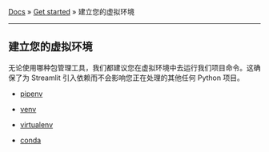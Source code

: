 [Docs](/) » [Get started](/Get%20started) » 建立您的虚拟环境

---

## 建立您的虚拟环境

无论使用哪种包管理工具，我们都建议您在虚拟环境中去运行我们项目命令。这确保了为 Streamlit 引入依赖而不会影响您正在处理的其他任何 Python 项目。

+ [pipenv](https://docs.pipenv.org/en/latest/)

+ [venv](https://docs.python.org/3/library/venv.html)

+ [virtualenv](https://virtualenv.pypa.io/en/latest/)

+ [conda](https://www.anaconda.com/distribution/)